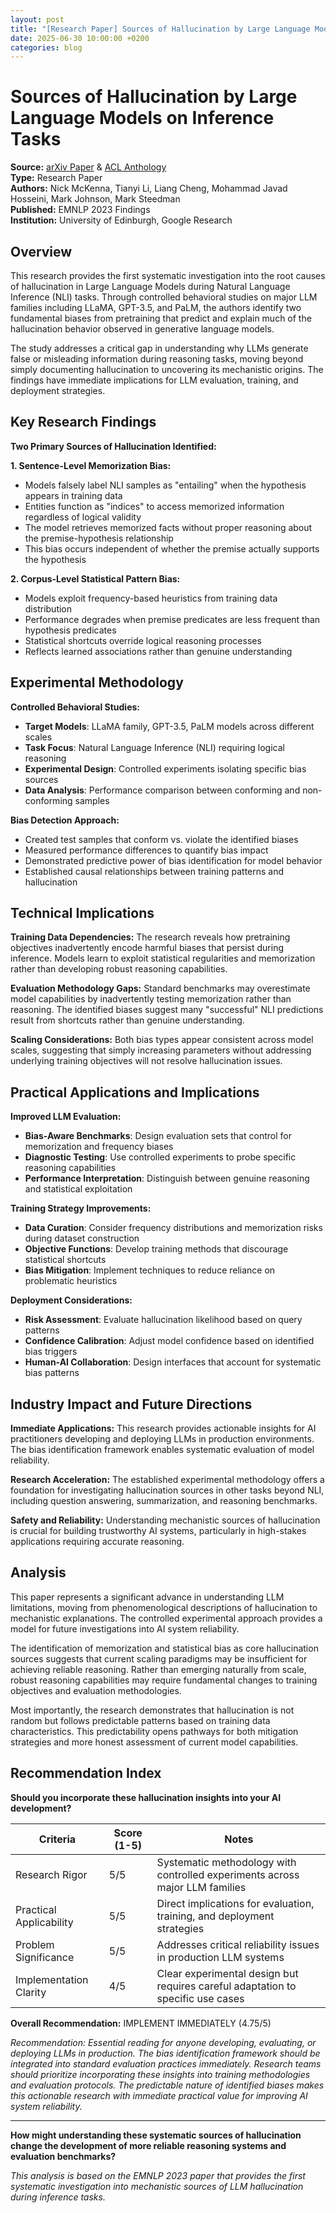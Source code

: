 ```yaml
---
layout: post
title: "[Research Paper] Sources of Hallucination by Large Language Models on Inference Tasks"
date: 2025-06-30 10:00:00 +0200
categories: blog
---
```


# Sources of Hallucination by Large Language Models on Inference Tasks

**Source:** [arXiv Paper](https://arxiv.org/abs/2305.14552) & [ACL Anthology](https://aclanthology.org/2023.findings-emnlp.182/)  
**Type:** Research Paper  
**Authors:** Nick McKenna, Tianyi Li, Liang Cheng, Mohammad Javad Hosseini, Mark Johnson, Mark Steedman  
**Published:** EMNLP 2023 Findings  
**Institution:** University of Edinburgh, Google Research

## Overview

This research provides the first systematic investigation into the root causes of hallucination in Large Language Models during Natural Language Inference (NLI) tasks. Through controlled behavioral studies on major LLM families including LLaMA, GPT-3.5, and PaLM, the authors identify two fundamental biases from pretraining that predict and explain much of the hallucination behavior observed in generative language models.

The study addresses a critical gap in understanding why LLMs generate false or misleading information during reasoning tasks, moving beyond simply documenting hallucination to uncovering its mechanistic origins. The findings have immediate implications for LLM evaluation, training, and deployment strategies.

## Key Research Findings

**Two Primary Sources of Hallucination Identified:**

**1. Sentence-Level Memorization Bias:**
- Models falsely label NLI samples as "entailing" when the hypothesis appears in training data
- Entities function as "indices" to access memorized information regardless of logical validity
- The model retrieves memorized facts without proper reasoning about the premise-hypothesis relationship
- This bias occurs independent of whether the premise actually supports the hypothesis

**2. Corpus-Level Statistical Pattern Bias:**
- Models exploit frequency-based heuristics from training data distribution
- Performance degrades when premise predicates are less frequent than hypothesis predicates
- Statistical shortcuts override logical reasoning processes
- Reflects learned associations rather than genuine understanding

## Experimental Methodology

**Controlled Behavioral Studies:**
- **Target Models**: LLaMA family, GPT-3.5, PaLM models across different scales
- **Task Focus**: Natural Language Inference (NLI) requiring logical reasoning
- **Experimental Design**: Controlled experiments isolating specific bias sources
- **Data Analysis**: Performance comparison between conforming and non-conforming samples

**Bias Detection Approach:**
- Created test samples that conform vs. violate the identified biases
- Measured performance differences to quantify bias impact
- Demonstrated predictive power of bias identification for model behavior
- Established causal relationships between training patterns and hallucination

## Technical Implications

**Training Data Dependencies:**
The research reveals how pretraining objectives inadvertently encode harmful biases that persist during inference. Models learn to exploit statistical regularities and memorization rather than developing robust reasoning capabilities.

**Evaluation Methodology Gaps:**
Standard benchmarks may overestimate model capabilities by inadvertently testing memorization rather than reasoning. The identified biases suggest many "successful" NLI predictions result from shortcuts rather than genuine understanding.

**Scaling Considerations:**
Both bias types appear consistent across model scales, suggesting that simply increasing parameters without addressing underlying training objectives will not resolve hallucination issues.

## Practical Applications and Implications

**Improved LLM Evaluation:**
- **Bias-Aware Benchmarks**: Design evaluation sets that control for memorization and frequency biases
- **Diagnostic Testing**: Use controlled experiments to probe specific reasoning capabilities
- **Performance Interpretation**: Distinguish between genuine reasoning and statistical exploitation

**Training Strategy Improvements:**
- **Data Curation**: Consider frequency distributions and memorization risks during dataset construction
- **Objective Functions**: Develop training methods that discourage statistical shortcuts
- **Bias Mitigation**: Implement techniques to reduce reliance on problematic heuristics

**Deployment Considerations:**
- **Risk Assessment**: Evaluate hallucination likelihood based on query patterns
- **Confidence Calibration**: Adjust model confidence based on identified bias triggers
- **Human-AI Collaboration**: Design interfaces that account for systematic bias patterns

## Industry Impact and Future Directions

**Immediate Applications:**
This research provides actionable insights for AI practitioners developing and deploying LLMs in production environments. The bias identification framework enables systematic evaluation of model reliability.

**Research Acceleration:**
The established experimental methodology offers a foundation for investigating hallucination sources in other tasks beyond NLI, including question answering, summarization, and reasoning benchmarks.

**Safety and Reliability:**
Understanding mechanistic sources of hallucination is crucial for building trustworthy AI systems, particularly in high-stakes applications requiring accurate reasoning.

## Analysis

This paper represents a significant advance in understanding LLM limitations, moving from phenomenological descriptions of hallucination to mechanistic explanations. The controlled experimental approach provides a model for future investigations into AI system reliability.

The identification of memorization and statistical bias as core hallucination sources suggests that current scaling paradigms may be insufficient for achieving reliable reasoning. Rather than emerging naturally from scale, robust reasoning capabilities may require fundamental changes to training objectives and evaluation methodologies.

Most importantly, the research demonstrates that hallucination is not random but follows predictable patterns based on training data characteristics. This predictability opens pathways for both mitigation strategies and more honest assessment of current model capabilities.

## Recommendation Index

**Should you incorporate these hallucination insights into your AI development?**

| Criteria | Score (1-5) | Notes |
|----------|-------------|-------|
| Research Rigor | 5/5 | Systematic methodology with controlled experiments across major LLM families |
| Practical Applicability | 5/5 | Direct implications for evaluation, training, and deployment strategies |
| Problem Significance | 5/5 | Addresses critical reliability issues in production LLM systems |
| Implementation Clarity | 4/5 | Clear experimental design but requires careful adaptation to specific use cases |

**Overall Recommendation:** IMPLEMENT IMMEDIATELY (4.75/5)

*Recommendation: Essential reading for anyone developing, evaluating, or deploying LLMs in production. The bias identification framework should be integrated into standard evaluation practices immediately. Research teams should prioritize incorporating these insights into training methodologies and evaluation protocols. The predictable nature of identified biases makes this actionable research with immediate practical value for improving AI system reliability.*

---

**How might understanding these systematic sources of hallucination change the development of more reliable reasoning systems and evaluation benchmarks?**

*This analysis is based on the EMNLP 2023 paper that provides the first systematic investigation into mechanistic sources of LLM hallucination during inference tasks.*